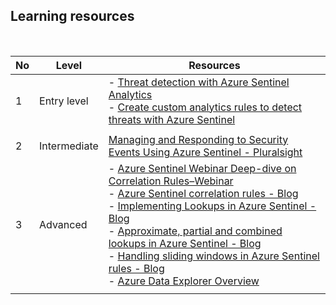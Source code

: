 ## Learning resources 


<br>


|No|Level        |Resources           |
|--|-------------|--------------------|
|1 |Entry level  |- [Threat detection with Azure Sentinel Analytics](https://docs.microsoft.com/en-us/learn/modules/analyze-data-in-sentinel/)  <br>- [Create custom analytics rules to detect threats with Azure Sentinel](https://docs.microsoft.com/en-us/azure/sentinel/tutorial-detect-threats-custom)                   |
|||   | 
|2|Intermediate |[Managing and Responding to Security Events Using Azure Sentinel - Pluralsight](https://app.pluralsight.com/library/courses/microsoft-azure-managing-responding-security-alerts-update/table-of-contents) |
|3|Advanced        |- [Azure Sentinel Webinar Deep-dive on Correlation Rules–Webinar](https://youtu.be/pJjljBT4ipQ) <br>- [Azure Sentinel correlation rules - Blog](https://techcommunity.microsoft.com/t5/azure-sentinel/azure-sentinel-correlation-rules-the-join-kql-operator/ba-p/1041500) <br>- [Implementing Lookups in Azure Sentinel - Blog](https://techcommunity.microsoft.com/t5/azure-sentinel/implementing-lookups-in-azure-sentinel/ba-p/1091306) <br>- [Approximate, partial and combined lookups in Azure Sentinel -  Blog](https://techcommunity.microsoft.com/t5/azure-sentinel/approximate-partial-and-combined-lookups-in-azure-sentinel/ba-p/1393795) <br>- [Handling sliding windows in Azure Sentinel rules - Blog](https://techcommunity.microsoft.com/t5/azure-sentinel/handling-sliding-windows-in-azure-sentinel-rules/ba-p/1505394) <br>- [Azure Data Explorer Overview](https://docs.microsoft.com/en-us/azure/data-explorer/kusto/query/)|
| |            ||

<br>











